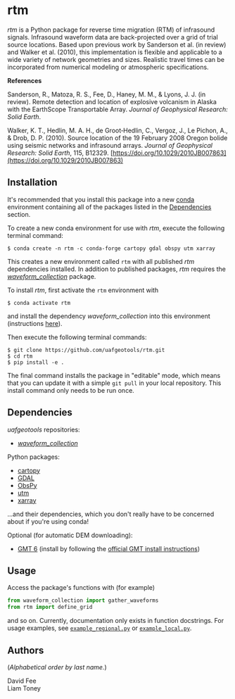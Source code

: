 rtm
===

_rtm_ is a Python package for reverse time migration (RTM) of infrasound
signals. Infrasound waveform data are back-projected over a grid of trial
source locations. Based upon previous work by Sanderson et al. (in review) and
Walker et al. (2010), this implementation is flexible and applicable to a wide
variety of network geometries and sizes. Realistic travel times can be
incorporated from numerical modeling or atmospheric specifications.

**References**

Sanderson, R., Matoza, R. S., Fee, D., Haney, M. M., & Lyons, J. J.
(in review). Remote detection and location of explosive volcanism in Alaska
with the EarthScope Transportable Array. _Journal of Geophysical Research:
Solid Earth_.

Walker, K. T., Hedlin, M. A. H., de Groot‐Hedlin, C., Vergoz, J., Le Pichon,
A., & Drob, D. P. (2010). Source location of the 19 February 2008 Oregon bolide
using seismic networks and infrasound arrays. _Journal of Geophysical Research:
Solid Earth_, 115, B12329.
[https://doi.org/10.1029/2010JB007863](https://doi.org/10.1029/2010JB007863)

Installation
------------

It's recommended that you install this package into a new
[conda](https://docs.conda.io/projects/conda/en/latest/index.html) environment
containing all of the packages listed in the [Dependencies](#dependencies)
section.

To create a new conda environment for use with _rtm_, execute the following
terminal command:
```
$ conda create -n rtm -c conda-forge cartopy gdal obspy utm xarray
```
This creates a new environment called `rtm` with all published _rtm_
dependencies installed. In addition to published packages, _rtm_ requires the
[_waveform_collection_](https://github.com/uafgeotools/waveform_collection)
package.

To install _rtm_, first activate the `rtm` environment with
```
$ conda activate rtm
```
and install the dependency _waveform_collection_ into this environment
(instructions
[here](https://github.com/uafgeotools/waveform_collection#installation)).

Then execute the following terminal commands:
```
$ git clone https://github.com/uafgeotools/rtm.git
$ cd rtm
$ pip install -e .
```
The final command installs the package in "editable" mode, which means that you
can update it with a simple `git pull` in your local repository. This install
command only needs to be run once.

Dependencies
------------

_uafgeotools_ repositories:

* [_waveform_collection_](https://github.com/uafgeotools/waveform_collection)

Python packages:

* [cartopy](https://scitools.org.uk/cartopy/docs/latest/)
* [GDAL](https://gdal.org/)
* [ObsPy](http://docs.obspy.org/)
* [utm](https://github.com/Turbo87/utm)
* [xarray](http://xarray.pydata.org/en/stable/)

...and their dependencies, which you don't really have to be concerned about if
you're using conda!

Optional (for automatic DEM downloading):

* [GMT 6](https://docs.generic-mapping-tools.org/latest/) (install by following
  the
  [official GMT install instructions](https://github.com/GenericMappingTools/gmt/blob/master/INSTALL.md/))

Usage
-----

Access the package's functions with (for example)
```python
from waveform_collection import gather_waveforms
from rtm import define_grid
```
and so on. Currently, documentation only exists in function docstrings. For
usage examples, see
[`example_regional.py`](https://github.com/uafgeotools/rtm/blob/master/example_regional.py)
or
[`example_local.py`](https://github.com/uafgeotools/rtm/blob/master/example_local.py).

Authors
-------

(_Alphabetical order by last name._)

David Fee<br>
Liam Toney
